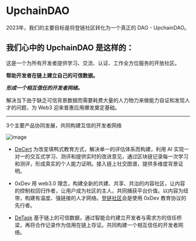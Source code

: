 # UpchainDAO

2023年，我们的主要目标是将登链社区转化为一个真正的 DAO - UpchainDAO。

## 我们心中的 UpchainDAO 是这样的：

这是一个为所有开发者提供学习、交流、认证、工作全方位服务的开放社区。

**帮助开发者在链上建立自己的可信数据。**

***形成一个相互信任的开发者网络。***

解决当下由于缺乏可信背景数据而需要耗费大量的人力物力来做能力自证和发现人才的问题，为 Web3 迎来普惠应用爆发奠定基础。

---
3个主要产品协同发展，共同构建互信的开发者网络

![image](https://github.com/lbc-team/UpchainDAO/assets/68583807/ac31be81-370c-4ebb-91f1-73f7bd8a2e84)

* [DeCert](https://decert.me/) 为改变填鸭式教育方式，解决单一的评估体系而构建，利用 AI 实现一对一的交互式学习、测评和提供实时的改进意见，通过区块链记录每一次学习和测评，形成真实的个人能力证明。接入链上社交图谱，提供多维度背景证明。

* 0xDev 用 web3.0 理念，构建全新的共建、共享、共治的内容社区，让内容的控制权回归作者，让用户成为社区的主人，共同捕获平台价值。以内容为纽带，构建有温度、强链接的人才网络。[登链社区](https://learnblockchain.cn/)会是使用 0xDev 教育协议的先行者。

* [DeTask](https://detask.xyz) 基于链上的可信数据，通过智能合约建立开发者与需求方的信任桥梁，再将合作记录作为信用在链上存证。共同构建一个相互信任的开发者网络。
